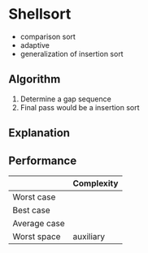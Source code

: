 # Shellsort

- comparison sort
- adaptive
- generalization of insertion sort

## Algorithm

1. Determine a gap sequence
2. Final pass would be a insertion sort

## Explanation

## Performance

|              | Complexity |
| :----------- | :--------- |
| Worst case   |            |
| Best case    |            |
| Average case |            |
| Worst space  |  auxiliary |

